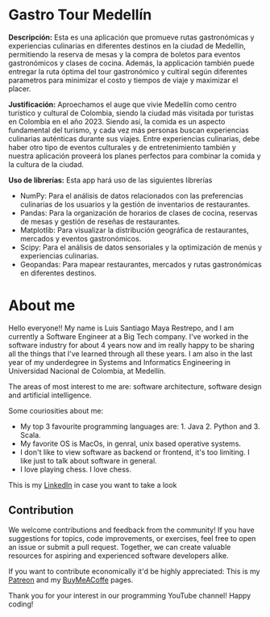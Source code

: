 # Gastro Tour Medellín

**Descripción:** Esta es una aplicación que promueve rutas gastronómicas y experiencias culinarias en diferentes destinos en la ciudad de Medellín, permitiendo la reserva de mesas y la compra de boletos para eventos gastronómicos y clases de cocina. Además, la applicación también  puede entregar la ruta óptima del tour gastronómico y cultiral según diferentes parametros para minimizar el costo y tiempos de viaje y maximizar el placer.


**Justificación:** Aproechamos el auge que vivie Medellín como centro turístico y cultural de Colombia, siendo la ciudad más visitada por turistas en Colombia en el año 2023. Siendo así, la comida es un aspecto fundamental del turismo, y cada vez más personas buscan experiencias culinarias auténticas durante sus viajes. Entre experiencias culinarias, debe haber otro tipo de eventos culturales y de entretenimiento también y nuestra aplicación proveerá los planes perfectos para combinar la comida y la cultura de la ciudad.

**Uso de librerías:** Esta app hará uso de las siguientes librerías
- NumPy: Para el análisis de datos relacionados con las preferencias culinarias de los usuarios y la gestión de inventarios de restaurantes.
- Pandas: Para la organización de horarios de clases de cocina, reservas de mesas y gestión de reseñas de restaurantes.
- Matplotlib: Para visualizar la distribución geográfica de restaurantes, mercados y eventos gastronómicos.
- Scipy: Para el análisis de datos sensoriales y la optimización de menús y experiencias culinarias.
- Geopandas: Para mapear restaurantes, mercados y rutas gastronómicas en diferentes destinos.


# About me

Hello everyone!!  My name is Luis Santiago Maya Restrepo, and I am currently a Software Engineer at a Big Tech company. I've worked in the software industry for about 4 years now and im really happy to be sharing all the things that I've learned through all these years. 
I am also in the last year of my underdegree in Systems and Informatics Engineering in Universidad Nacional de Colombia, at Medellín. 

The areas of most interest to me are: software architecture, software design and artificial intelligence. 

Some couriosities about me:
- My top 3 favourite programming languages are: 1. Java 2. Python and 3. Scala.
- My favorite OS is MacOs, in genral, unix based operative systems.
- I don't like to view software as backend or frontend, it's too limiting. I like just to talk about software in general.
- I love playing chess. I love chess.

This is my [LinkedIn](insert_LinkdIn_url) in case you want to take a look

## Contribution

We welcome contributions and feedback from the community! If you have suggestions for topics, code improvements, or exercises, feel free to open an issue or submit a pull request. Together, we can create valuable resources for aspiring and experienced software developers alike.

If you want to contribute economically it'd be highly appreciated: This is my [Patreon](insert_Patreon_url) and my [BuyMeACoffe](insert_BuyMeACoffe_url) pages.

Thank you for your interest in our programming YouTube channel! Happy coding!

